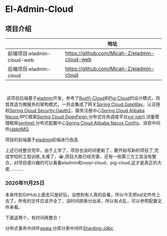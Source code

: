 # El-Admin-Cloud

## 项目介绍

|                            | 地址                                         |
| -------------------------- | -------------------------------------------- |
| 前端项目:eladmin-cloud-web | https://github.com/Micah-Z/eladmin-cloud-web |
| 后端项目:eladmin-cloud     | https://github.com/Micah-Z/eladmin-cloud     |

​	

​		该项目后端基于[eladmin](https://el-admin.vip/)开发，参考了[RuoYi-Cloud](https://doc.ruoyi.vip/ruoyi-cloud/)和[Pig-Cloud](https://www.pig4cloud.com/)的设计模式，将其改造为微服务的架构模式，一共会集成了网关[Spring Cloud GateWay](https://docs.spring.io/spring-cloud-gateway/docs/2.2.4.RELEASE/reference/html/#gateway-starter)，认证授权[Spring Cloud Security:Oauth2](https://projects.spring.io/spring-security-oauth/docs/oauth2.html)，服务注册中心[Spring Cloud Alibaba Nacos](https://nacos.io/zh-cn/),RPC框架[Spring Cloud OpenFeign](https://docs.spring.io/spring-cloud-openfeign/docs/2.2.4.RELEASE/reference/html/),分布式任务调度平台[xxl-job](https://github.com/xuxueli/xxl-job)(),流量管理框架[sentinel](https://github.com/alibaba/Sentinel),分布式配置中心[Spring Cloud Alibaba Nacos Config](https://nacos.io/zh-cn/docs/what-is-nacos.html)，消息中间件[rabbitMQ](https://www.rabbitmq.com/)

项目的前端基于[eladmin](https://github.com/elunez/eladmin-web)前端进行改造.

上述已经整合完毕，由于上学了，项目也没时间更新了，要开始写新的项目了,完成学校的工程训练,太难了，:sob:,项目大致已经完善，还有一些第三方工具没有整合，对项目感兴趣的可以看看eladmin和ruoyi-cloud，pig-cloud,这才是真正的大佬...........

### 2020年11月25日

本来传到GitHub上面去只是好玩，没想到有人真的会看，所以今天把sql文件传上去了，所有的文件应该齐全了，没时间把表分出来，所以有点乱，可以参照配置文件来看。

下面这两个，有时间再整合！

分布式事务中间件[seata](https://github.com/seata/seata),分库分表中间件[Sharding-Jdbc](http://shardingsphere.apache.org/)

​		

​		

